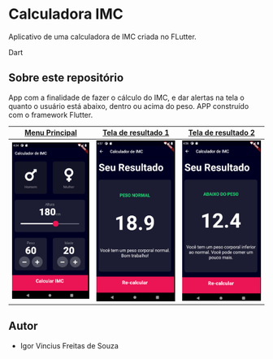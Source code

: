 # Calculadora IMC
Aplicativo de uma calculadora de IMC criada no FLutter.

Dart
## Sobre este repositório
App com a finalidade de fazer o cálculo do IMC, e dar alertas na tela o quanto o usuário está abaixo, dentro ou acima do peso. APP construído com o framework Flutter.  


| [**Menu Principal**](https://medium.com/@diegoveloper/flutter-fetching-parsing-json-data-c019ddddaa34)      | [**Tela de resultado 1**](https://medium.com/@diegoveloper/flutter-persistent-tab-bars-a26220d322bc)     | [**Tela de resultado 2**](https://medium.com/@diegoveloper/flutter-fetching-parsing-json-data-c019ddddaa34)      |
|------------|-------------| -------------|
|  <img src="https://github.com/igor1043/Projetos-em-Flutter/blob/main/Calculadora_IMC/Img/IMG%20(4).png" width="250"> |  <img src="https://github.com/igor1043/Projetos-em-Flutter/blob/main/Calculadora_IMC/Img/IMG%20(5).png" width="250"> |    <img src="https://github.com/igor1043/Projetos-em-Flutter/blob/main/Calculadora_IMC/Img/IMG%20(6).png" width="250"> |  


## Autor

* Igor Vincius Freitas de Souza
